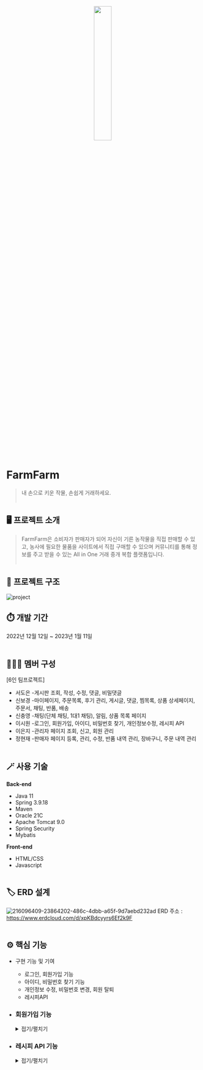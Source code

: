 <p align="center"><img width="30%" src="https://user-images.githubusercontent.com/110653581/211257489-34757022-4c71-443f-afe7-94d240788288.png"/></p>

# FarmFarm
> 내 손으로 키운 작물, 손쉽게 거래하세요.<br><br>
## 🖥️ 프로젝트 소개
> FarmFarm은 소비자가 판매자가 되어 자신이 기른 농작물을 직접 판매할 수 있고,
농사에 필요한 물품을 사이트에서 직접 구매할 수 있으며 커뮤니티를 통해 정보를 주고 받을 수 있는 All in One 거래 중개 복합 플랫폼입니다.
<br><br>

## 🔗 프로젝트 구조<br>
![project](https://user-images.githubusercontent.com/110653581/223979355-d3890851-f2db-4714-810d-79bc305bc26e.png)
<br>
## ⏱️ 개발 기간
2022년 12월 12일 ~ 2023년 1월 11일<br><br>
## 🧑‍🤝‍🧑 멤버 구성
[6인 팀프로젝트]<br>
- 서도은 -게시판 조회, 작성, 수정, 댓글, 비밀댓글
- 신보경 -마이페이지, 주문목록, 후기 관리, 게시글, 댓글, 찜목록, 상품 상세페이지, 주문서, 채팅, 반품, 배송
- 신충영 -채팅(단체 채팅, 1대1 채팅), 알림, 상품 목록 페이지
- 이시원 -로그인, 회원가입, 아이디, 비밀번호 찾기, 개인정보수정, 레시피 API
- 이은지 -관리자 페이지 조회, 신고, 회원 관리
- 정현재 -판매자 페이지 등록, 관리, 수정, 반품 내역 관리, 장바구니, 주문 내역 관리<br><br>
## 🪄 사용 기술
**Back-end**
- Java 11
- Spring 3.9.18
- Maven
- Oracle 21C
- Apache Tomcat 9.0
- Spring Security
- Mybatis

**Front-end**
- HTML/CSS
- Javascript<br><br>
## 🏷️ ERD 설계
![216096409-23864202-486c-4dbb-a65f-9d7aebd232ad](https://user-images.githubusercontent.com/110653581/224001299-497bd7d9-0440-47d5-bd3d-0bf1c83c57dc.png)
ERD 주소 : https://www.erdcloud.com/d/xpKBdcyyrs6Ef2k9F<br><br>
## ⚙️ 핵심 기능
- 구현 기능 및 기여
  - 로그인, 회원가입 기능
  - 아이디, 비밀번호 찾기 기능
  - 개인정보 수정, 비밀번호 변경, 회원 탈퇴
  - 레시피API
   
- ### 회원가입 기능
  <details markdown="1">
  <summary>접기/펼치기</summary>

  ### 1-1. 회원가입 <br>
  <img width="40%" src="https://user-images.githubusercontent.com/110653581/224271664-c08fe935-c250-485c-9686-ee3a1d54458e.png"/>
  <img width="40%" src="https://user-images.githubusercontent.com/110653581/224271687-82978d78-ffff-4ca6-9400-bedd8d3658ba.png"/><br>
  
  - 구매자, 판매자에 따라 회원가입 양식이 다름<br>
  - 판매자의 경우 농장 인증 사진을 첨부하여 관리자의 승인을 받아야 가입 가능<br>
  - 코드
    - [Controller](https://github.com/97siwon/FarmFarm/blob/main/FarmFarm/src/main/java/edu/kh/farmfarm/member/controller/MemberController.java#L157)

    - [Service](https://github.com/97siwon/FarmFarm/blob/main/FarmFarm/src/main/java/edu/kh/farmfarm/member/model/service/MemberServiceImpl.java#L60)  
  ### 1-2. 회원가입 유효성 검사 <br>
  <img width="40%" src="https://user-images.githubusercontent.com/110653581/224277641-1ad061e9-1337-4879-93df-d4dd0ffac39f.png"/><br>
  - 아이디, 비밀번호, 이름, 닉네임, 주소, 전화번호 인증 유효성 검사<br>
  - 코드
    - [JS](https://github.com/97siwon/FarmFarm/blob/main/FarmFarm/src/main/webapp/resources/js/member/signUp.js#L75)
  ### 1-3. 주소 API <br>
  - 코드
    - [JS](https://github.com/97siwon/FarmFarm/blob/main/FarmFarm/src/main/webapp/resources/js/member/signUp.js#L42)
  ### 1-4. CoolSMS API <br>
  - 코드
    - [JS](https://github.com/97siwon/FarmFarm/blob/main/FarmFarm/src/main/webapp/WEB-INF/views/member/signUp0.jsp#L171)
  </details>
- ### 레시피 API 기능
  <details markdown="1">
  <summary>접기/펼치기</summary>
  <img width="50%" src="https://user-images.githubusercontent.com/110653581/224279515-ad6c40f1-d415-4e9a-b0b8-7d9d0a986b23.png"/><br>
  
  - 공공데이터 중 "농식품 식단관리(메뉴젠) 음식, 재료, 조리 및 이미지 정보" API를 이용하여 레시피 목록을 불러옴<br>
  - 많은 정보 중 음식 번호, 이미지, 이름, 조리법만 출력<br>
  - 비동기 페이지네이션 구현<br>
  - 코드
    - [Controller](https://github.com/97siwon/FarmFarm/blob/main/FarmFarm/src/main/java/edu/kh/farmfarm/api/controller/APIController.java#L22)
    - [Service](https://github.com/97siwon/FarmFarm/blob/main/FarmFarm/src/main/java/edu/kh/farmfarm/api/service/APIServiceImpl.java#L48)
    - [JSP](https://github.com/97siwon/FarmFarm/blob/main/FarmFarm/src/main/webapp/WEB-INF/views/recipe/recipe.jsp#L29)
  <br>
  </details>
<br>

